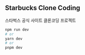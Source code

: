 ## Starbucks Clone Coding

스타벅스 공식 사이트 클론코딩 프로젝트

```bash
npm run dev
# or
yarn dev
# or
pnpm dev
```
